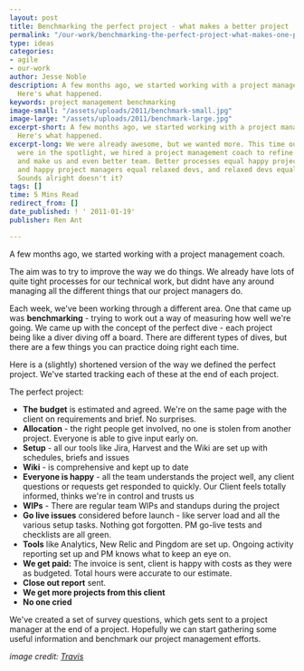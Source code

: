 ```yaml
---
layout: post
title: Benchmarking the perfect project - what makes a better project
permalink: "/our-work/benchmarking-the-perfect-project-what-makes-one-project-better-than-another/"
type: ideas
categories:
- agile
- our-work
author: Jesse Noble
description: A few months ago, we started working with a project management coach.
  Here's what happened.
keywords: project management benchmarking
image-small: "/assets/uploads/2011/benchmark-small.jpg"
image-large: "/assets/uploads/2011/benchmark-large.jpg"
excerpt-short: A few months ago, we started working with a project management coach.
  Here's what happened.
excerpt-long: We were already awesome, but we wanted more. This time our project managers
  were in the spotlight, we hired a project management coach to refine our processes
  and make us and even better team. Better processes equal happy project managers,
  and happy project managers equal relaxed devs, and relaxed devs equal great work.
  Sounds alright doesn't it?
tags: []
time: 5 Mins Read
redirect_from: []
date_published: ! ' 2011-01-19'
publisher: Ren Ant

---
```

A few months ago, we started working with a project management coach.

The aim was to try to improve the way we do things. We already have lots of quite tight processes for our technical work, but didnt have any around managing all the different things that our project managers do.

Each week, we've been working through a different area. One that came up was **benchmarking** - trying to work out a way of measuring how well we're going. We came up with the concept of the perfect dive - each project being like a diver diving off a board. There are different types of dives, but there are a few things you can practice doing right each time.

Here is a (slightly) shortened version of the way we defined the perfect project. We've started tracking each of these at the end of each project.

The perfect project:

- **The budget** is estimated and agreed. We're on the same page with the client on requirements and brief. No surprises.
- **Allocation** - the right people get involved, no one is stolen from another project. Everyone is able to give input early on.
- **Setup** - all our tools like Jira, Harvest and the Wiki are set up with schedules, briefs and issues
- **Wiki** - is comprehensive and kept up to date
- **Everyone is happy** - all the team understands the project well, any client questions or requests get responded to quickly. Our Client feels totally informed, thinks we're in control and trusts us
- **WIPs** - There are regular team WIPs and standups during the project
- **Go live issues** considered before launch - like server load and all the various setup tasks. Nothing got forgotten. PM go-live tests and checklists are all green.
- **Tools** like Analytics, New Relic and Pingdom are set up. Ongoing activity reporting set up and PM knows what to keep an eye on.
- **We get paid:** The invoice is sent, client is happy with costs as they were as budgeted. Total hours were accurate to our estimate.
- **Close out report** sent.
- **We get more projects from this client**
- **No one cried**

We've created a set of survey questions, which gets sent to a project manager at the end of a project. Hopefully we can start gathering some useful information and benchmark our project management efforts.

*image credit: [Travis](https://www.flickr.com/photos/baggis/)*